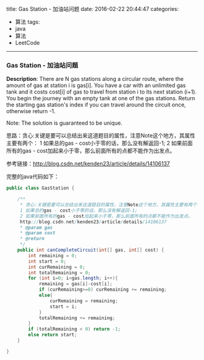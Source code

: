 




title: Gas Station - 加油站问题
date: 2016-02-22 20:44:47
categories: 
- 算法
tags: 
- java
- 算法
- LeetCode
<!--updated: 2016-02-22 21:40:47-->
---

### Gas Station - 加油站问题
**Description**: There are N gas stations along a circular route, where the amount of gas at station i is gas[i]. You have a car with an unlimited gas tank and it costs cost[i] of gas to travel from station i to its next station (i+1). You begin the journey with an empty tank at one of the gas stations. Return the starting gas station's index if you can travel around the circuit once, otherwise return -1.

 Note: The solution is guaranteed to be unique.
 
思路：贪心:关键是要可以总结出来这道题目的属性，注意Note这个地方，其属性主要有两个：
     1 如果总的gas - cost小于零的话，那么没有解返回-1;
     2 如果前面所有的gas - cost加起来小于零，那么前面所有的点都不能作为出发点。
     
参考链接：http://blog.csdn.net/kenden23/article/details/14106137

完整的java代码如下：

```java
public class GasStation {

    /**
     * 贪心:关键是要可以总结出来这道题目的属性，注意Note这个地方，其属性主要有两个：
     1 如果总的gas - cost小于零的话，那么没有解返回-1;
     2 如果前面所有的gas - cost加起来小于零，那么前面所有的点都不能作为出发点。
     http://blog.csdn.net/kenden23/article/details/14106137
     * @param gas
     * @param cost
     * @return
     */
    public int canCompleteCircuit(int[] gas, int[] cost) {
        int remaining = 0;
        int start = 0;
        int curRemaining = 0;
        int totalRemaining = 0;
        for (int i=0; i<gas.length; i++){
            remaining = gas[i]-cost[i];
            if (curRemaining>=0) curRemaining += remaining;
            else{
                curRemaining = remaining;
                start = i;
            }
            totalRemaining += remaining;
        }
        if (totalRemaining < 0) return -1;
        else return start;
    }

}
```
